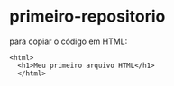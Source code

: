 # primeiro-repositorio

para copiar o código em HTML: 
```
<html>
  <h1>Meu primeiro arquivo HTML</h1>
  </html>
```
